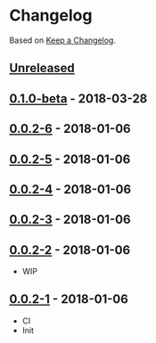 # Changelog

Based on [Keep a Changelog](http://keepachangelog.com/).

## [Unreleased]

## [0.1.0-beta][] - 2018-03-28

## [0.0.2-6][] - 2018-01-06

## [0.0.2-5][] - 2018-01-06

## [0.0.2-4][] - 2018-01-06

## [0.0.2-3][] - 2018-01-06

## [0.0.2-2][] - 2018-01-06

- WIP

## [0.0.2-1][] - 2018-01-06

- CI
- Init



[Unreleased]: https://github.com/nfour/reaco/compare/v0.1.0-beta...HEAD
[0.1.0-beta]: https://github.com/nfour/reaco/compare/v0.0.2-6...v0.1.0-beta
[0.0.2-6]: https://github.com/nfour/reaco/compare/v0.0.2-5...v0.0.2-6
[0.0.2-5]: https://github.com/nfour/reaco/compare/v0.0.2-4...v0.0.2-5
[0.0.2-4]: https://github.com/nfour/reaco/compare/v0.0.2-3...v0.0.2-4
[0.0.2-3]: https://github.com/nfour/reaco/compare/v0.0.2-2...v0.0.2-3
[0.0.2-2]: https://github.com/nfour/reaco/compare/v0.0.2-1...v0.0.2-2
[0.0.2-1]: https://github.com/nfour/reaco/tree/v0.0.2-1
